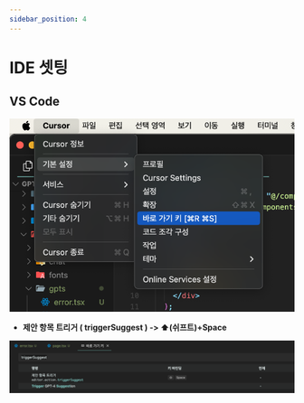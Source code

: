 ```yaml
---
sidebar_position: 4
---
```


# IDE 셋팅  

## VS Code    

![Alt text](image.png)

- **제안 항목 트리거 ( triggerSuggest ) -> ⬆(쉬프트)+Space**  

![Alt text](image-1.png)
